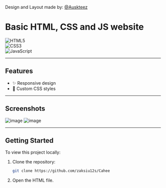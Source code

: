Design and Layout made by: [@Auskteez](https://www.behance.net/Auskteez)


# Basic HTML, CSS and JS website

![HTML5](https://img.shields.io/badge/HTML5-E34F26?style=for-the-badge&logo=html5&logoColor=white)  
![CSS3](https://img.shields.io/badge/CSS3-1572B6?style=for-the-badge&logo=css3&logoColor=white)  
![JavaScript](https://img.shields.io/badge/JavaScript-F7DF1E?style=for-the-badge&logo=javascript&logoColor=black)  

---

## Features

- ✨ Responsive design  
- 🎨 Custom CSS styles  

---

## Screenshots

![image](https://github.com/user-attachments/assets/fb50331e-08d8-40b3-9b24-508bb9b4bfd1)
![image](https://github.com/user-attachments/assets/dbd37384-5cae-4ee0-b0a0-f2e41b26346b)


---

## Getting Started

To view this project locally:

1. Clone the repository:  
   ```bash
   git clone https://github.com/zaksiu12s/Cahee
2. Open the HTML file.
